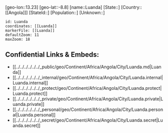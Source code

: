 ﻿---
location: [-8.8,13.23]
mapzoom: [7,12] 
mapmarker: city 
type: City
tags:
- geo/City


SpocWebEntityId: 32115
isDeleted: false
confidential: public

---
[geo-lon::13.23]
[geo-lat::-8.8]
[name::Luanda]
[State::]
[Country::[[Angola]]]
[StateId::]
[Population::]
[Unknown::]


```leaflet
id: Luanda
coordinates: [[Luanda]]
markerFile: [[Luanda]]
defaultZoom: 11 
maxZoom: 18
```


## Confidential Links & Embeds: 
- [[../../../../../../_public/geo/Continent/Africa/Angola/City/Luanda.md|Luanda]] 
- [[../../../../../../_internal/geo/Continent/Africa/Angola/City/Luanda.internal|Luanda.internal]] 
- [[../../../../../../_protect/geo/Continent/Africa/Angola/City/Luanda.protect|Luanda.protect]] 
- [[../../../../../../_private/geo/Continent/Africa/Angola/City/Luanda.private|Luanda.private]] 
- [[../../../../../../_personal/geo/Continent/Africa/Angola/City/Luanda.personal|Luanda.personal]] 
- [[../../../../../../_secret/geo/Continent/Africa/Angola/City/Luanda.secret|Luanda.secret]] 
